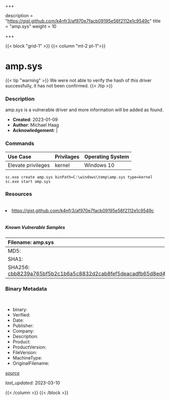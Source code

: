 +++

description = "https://gist.github.com/k4nfr3/af970e7facb09195e56f2112e1c9549c"
title = "amp.sys"
weight = 10

+++


{{< block "grid-1" >}}
{{< column "mt-2 pt-1">}}




# amp.sys 


{{< tip "warning" >}}
We were not able to verify the hash of this driver successfully, it has not been confirmed.
{{< /tip >}}




### Description


amp.sys is a vulnerable driver and more information will be added as found.


- **Created**: 2023-01-09
- **Author**: Michael Haag
- **Acknowledgement**:  | [](https://twitter.com/)

### Commands

| Use Case | Privilages | Operating System | 
|:---- | ---- | ---- |
| Elevate privileges | kernel | Windows 10 |

```
sc.exe create amp.sys binPath=C:\windows\temp\amp.sys type=kernel
sc.exe start amp.sys
```

### Resources
<br>


<li><a href=" https://gist.github.com/k4nfr3/af970e7facb09195e56f2112e1c9549c"> https://gist.github.com/k4nfr3/af970e7facb09195e56f2112e1c9549c</a></li>


<br>


##### Known Vulnerable Samples

| Filename: amp.sys |
|:---- |
|MD5: <a href="https://www.virustotal.com/gui/file/{&#39;Filename&#39;: &#39;amp.sys&#39;, &#39;MD5&#39;: &#39;&#39;, &#39;SHA1&#39;: &#39;&#39;, &#39;SHA256&#39;: &#39;cbb8239a765bf5b2c1b6a5c8832d2cab8fef5deacadfb65d8ed43ef56d291ab6&#39;}"></a>|
|SHA1: <a href="https://www.virustotal.com/gui/file/{&#39;Filename&#39;: &#39;amp.sys&#39;, &#39;MD5&#39;: &#39;&#39;, &#39;SHA1&#39;: &#39;&#39;, &#39;SHA256&#39;: &#39;cbb8239a765bf5b2c1b6a5c8832d2cab8fef5deacadfb65d8ed43ef56d291ab6&#39;}"></a>|
|SHA256: <a href="https://www.virustotal.com/gui/file/{&#39;Filename&#39;: &#39;amp.sys&#39;, &#39;MD5&#39;: &#39;&#39;, &#39;SHA1&#39;: &#39;&#39;, &#39;SHA256&#39;: &#39;cbb8239a765bf5b2c1b6a5c8832d2cab8fef5deacadfb65d8ed43ef56d291ab6&#39;}">cbb8239a765bf5b2c1b6a5c8832d2cab8fef5deacadfb65d8ed43ef56d291ab6</a>|




### Binary Metadata
<br>

- binary: 
- Verified: 
- Date: 
- Publisher: 
- Company: 
- Description: 
- Product: 
- ProductVersion: 
- FileVersion: 
- MachineType: 
- OriginalFilename: 

[*source*](https://github.com/magicsword-io/LOLDrivers/tree/main/yaml/amp.sys.yml)

*last_updated:* 2023-03-10


{{< /column >}}
{{< /block >}}
